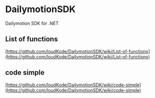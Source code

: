 # DailymotionSDK
Dailymotion SDK for .NET

## List of functions
[https://github.com/loudKode/DailymotionSDK/wiki/List-of-functions](https://github.com/loudKode/DailymotionSDK/wiki/List-of-functions)

## code simple
[https://github.com/loudKode/DailymotionSDK/wiki/code-simple](https://github.com/loudKode/DailymotionSDK/wiki/code-simple)

